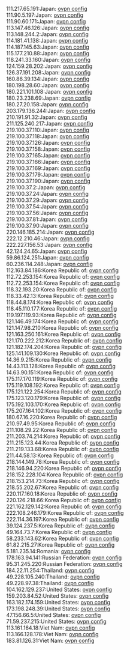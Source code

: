 111.217.65.191:Japan: [ovpn config](vpn/111_217_65_191.ovpn)  
111.90.5.197:Japan: [ovpn config](vpn/111_90_5_197.ovpn)  
111.90.60.171:Japan: [ovpn config](vpn/111_90_60_171.ovpn)  
113.147.46.126:Japan: [ovpn config](vpn/113_147_46_126.ovpn)  
113.148.244.2:Japan: [ovpn config](vpn/113_148_244_2.ovpn)  
114.181.41.138:Japan: [ovpn config](vpn/114_181_41_138.ovpn)  
114.187.145.63:Japan: [ovpn config](vpn/114_187_145_63.ovpn)  
115.177.210.88:Japan: [ovpn config](vpn/115_177_210_88.ovpn)  
118.241.33.160:Japan: [ovpn config](vpn/118_241_33_160.ovpn)  
124.159.28.202:Japan: [ovpn config](vpn/124_159_28_202.ovpn)  
126.37.191.208:Japan: [ovpn config](vpn/126_37_191_208.ovpn)  
160.86.39.134:Japan: [ovpn config](vpn/160_86_39_134.ovpn)  
180.198.28.60:Japan: [ovpn config](vpn/180_198_28_60.ovpn)  
180.221.101.108:Japan: [ovpn config](vpn/180_221_101_108.ovpn)  
180.23.238.69:Japan: [ovpn config](vpn/180_23_238_69.ovpn)  
180.27.20.158:Japan: [ovpn config](vpn/180_27_20_158.ovpn)  
203.179.136.244:Japan: [ovpn config](vpn/203_179_136_244.ovpn)  
210.191.91.32:Japan: [ovpn config](vpn/210_191_91_32.ovpn)  
211.125.240.217:Japan: [ovpn config](vpn/211_125_240_217.ovpn)  
219.100.37.110:Japan: [ovpn config](vpn/219_100_37_110.ovpn)  
219.100.37.118:Japan: [ovpn config](vpn/219_100_37_118.ovpn)  
219.100.37.126:Japan: [ovpn config](vpn/219_100_37_126.ovpn)  
219.100.37.158:Japan: [ovpn config](vpn/219_100_37_158.ovpn)  
219.100.37.165:Japan: [ovpn config](vpn/219_100_37_165.ovpn)  
219.100.37.166:Japan: [ovpn config](vpn/219_100_37_166.ovpn)  
219.100.37.169:Japan: [ovpn config](vpn/219_100_37_169.ovpn)  
219.100.37.179:Japan: [ovpn config](vpn/219_100_37_179.ovpn)  
219.100.37.190:Japan: [ovpn config](vpn/219_100_37_190.ovpn)  
219.100.37.2:Japan: [ovpn config](vpn/219_100_37_2.ovpn)  
219.100.37.24:Japan: [ovpn config](vpn/219_100_37_24.ovpn)  
219.100.37.29:Japan: [ovpn config](vpn/219_100_37_29.ovpn)  
219.100.37.54:Japan: [ovpn config](vpn/219_100_37_54.ovpn)  
219.100.37.56:Japan: [ovpn config](vpn/219_100_37_56.ovpn)  
219.100.37.81:Japan: [ovpn config](vpn/219_100_37_81.ovpn)  
219.100.37.90:Japan: [ovpn config](vpn/219_100_37_90.ovpn)  
220.146.185.214:Japan: [ovpn config](vpn/220_146_185_214.ovpn)  
222.12.210.46:Japan: [ovpn config](vpn/222_12_210_46.ovpn)  
222.227.156.53:Japan: [ovpn config](vpn/222_227_156_53.ovpn)  
42.124.24.65:Japan: [ovpn config](vpn/42_124_24_65.ovpn)  
59.86.124.251:Japan: [ovpn config](vpn/59_86_124_251.ovpn)  
60.236.114.248:Japan: [ovpn config](vpn/60_236_114_248.ovpn)  
112.163.84.186:Korea Republic of: [ovpn config](vpn/112_163_84_186.ovpn)  
112.72.253.154:Korea Republic of: [ovpn config](vpn/112_72_253_154.ovpn)  
112.72.253.154:Korea Republic of: [ovpn config](vpn/112_72_253_154.ovpn)  
118.32.193.20:Korea Republic of: [ovpn config](vpn/118_32_193_20.ovpn)  
118.33.42.13:Korea Republic of: [ovpn config](vpn/118_33_42_13.ovpn)  
118.44.8.174:Korea Republic of: [ovpn config](vpn/118_44_8_174.ovpn)  
118.45.110.177:Korea Republic of: [ovpn config](vpn/118_45_110_177.ovpn)  
119.197.119.93:Korea Republic of: [ovpn config](vpn/119_197_119_93.ovpn)  
121.146.49.174:Korea Republic of: [ovpn config](vpn/121_146_49_174.ovpn)  
121.147.98.210:Korea Republic of: [ovpn config](vpn/121_147_98_210.ovpn)  
121.163.250.161:Korea Republic of: [ovpn config](vpn/121_163_250_161.ovpn)  
121.170.222.212:Korea Republic of: [ovpn config](vpn/121_170_222_212.ovpn)  
121.182.174.204:Korea Republic of: [ovpn config](vpn/121_182_174_204.ovpn)  
125.141.109.130:Korea Republic of: [ovpn config](vpn/125_141_109_130.ovpn)  
14.36.9.215:Korea Republic of: [ovpn config](vpn/14_36_9_215.ovpn)  
14.43.113.128:Korea Republic of: [ovpn config](vpn/14_43_113_128.ovpn)  
14.63.90.151:Korea Republic of: [ovpn config](vpn/14_63_90_151.ovpn)  
175.117.170.119:Korea Republic of: [ovpn config](vpn/175_117_170_119.ovpn)  
175.119.108.192:Korea Republic of: [ovpn config](vpn/175_119_108_192.ovpn)  
175.121.122.254:Korea Republic of: [ovpn config](vpn/175_121_122_254.ovpn)  
175.123.120.179:Korea Republic of: [ovpn config](vpn/175_123_120_179.ovpn)  
175.192.103.170:Korea Republic of: [ovpn config](vpn/175_192_103_170.ovpn)  
175.207.164.102:Korea Republic of: [ovpn config](vpn/175_207_164_102.ovpn)  
180.67.16.220:Korea Republic of: [ovpn config](vpn/180_67_16_220.ovpn)  
210.97.49.95:Korea Republic of: [ovpn config](vpn/210_97_49_95.ovpn)  
211.108.29.22:Korea Republic of: [ovpn config](vpn/211_108_29_22.ovpn)  
211.203.74.214:Korea Republic of: [ovpn config](vpn/211_203_74_214.ovpn)  
211.215.123.44:Korea Republic of: [ovpn config](vpn/211_215_123_44.ovpn)  
211.219.133.68:Korea Republic of: [ovpn config](vpn/211_219_133_68.ovpn)  
211.44.58.13:Korea Republic of: [ovpn config](vpn/211_44_58_13.ovpn)  
218.144.149.78:Korea Republic of: [ovpn config](vpn/218_144_149_78.ovpn)  
218.146.94.220:Korea Republic of: [ovpn config](vpn/218_146_94_220.ovpn)  
218.152.228.104:Korea Republic of: [ovpn config](vpn/218_152_228_104.ovpn)  
218.153.214.73:Korea Republic of: [ovpn config](vpn/218_153_214_73.ovpn)  
218.55.202.67:Korea Republic of: [ovpn config](vpn/218_55_202_67.ovpn)  
220.117.160.18:Korea Republic of: [ovpn config](vpn/220_117_160_18.ovpn)  
220.126.218.66:Korea Republic of: [ovpn config](vpn/220_126_218_66.ovpn)  
221.162.129.142:Korea Republic of: [ovpn config](vpn/221_162_129_142.ovpn)  
222.108.246.179:Korea Republic of: [ovpn config](vpn/222_108_246_179.ovpn)  
222.114.36.197:Korea Republic of: [ovpn config](vpn/222_114_36_197.ovpn)  
39.124.237.5:Korea Republic of: [ovpn config](vpn/39_124_237_5.ovpn)  
49.164.73.7:Korea Republic of: [ovpn config](vpn/49_164_73_7.ovpn)  
58.233.143.62:Korea Republic of: [ovpn config](vpn/58_233_143_62.ovpn)  
61.82.215.27:Korea Republic of: [ovpn config](vpn/61_82_215_27.ovpn)  
5.181.235.14:Romania: [ovpn config](vpn/5_181_235_14.ovpn)  
178.163.94.141:Russian Federation: [ovpn config](vpn/178_163_94_141.ovpn)  
95.31.245.220:Russian Federation: [ovpn config](vpn/95_31_245_220.ovpn)  
184.22.11.254:Thailand: [ovpn config](vpn/184_22_11_254.ovpn)  
49.228.105.240:Thailand: [ovpn config](vpn/49_228_105_240.ovpn)  
49.228.97.38:Thailand: [ovpn config](vpn/49_228_97_38.ovpn)  
104.162.129.237:United States: [ovpn config](vpn/104_162_129_237.ovpn)  
159.203.84.52:United States: [ovpn config](vpn/159_203_84_52.ovpn)  
163.182.174.159:United States: [ovpn config](vpn/163_182_174_159.ovpn)  
173.198.248.39:United States: [ovpn config](vpn/173_198_248_39.ovpn)  
47.156.66.5:United States: [ovpn config](vpn/47_156_66_5.ovpn)  
71.59.237.215:United States: [ovpn config](vpn/71_59_237_215.ovpn)  
113.161.164.18:Viet Nam: [ovpn config](vpn/113_161_164_18.ovpn)  
113.166.128.178:Viet Nam: [ovpn config](vpn/113_166_128_178.ovpn)  
183.81.126.31:Viet Nam: [ovpn config](vpn/183_81_126_31.ovpn)  
